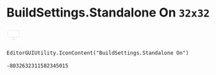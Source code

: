 # BuildSettings.Standalone On `32x32`
<img src="/img/BuildSettings.Standalone%20On.png" width=32 height=32>

``` CSharp
EditorGUIUtility.IconContent("BuildSettings.Standalone On")
```
```
-8032632311582345015
```
